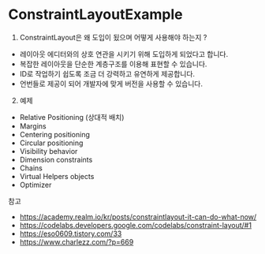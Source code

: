# ConstraintLayoutExample

1. ConstraintLayout은 왜 도입이 됬으며 어떻게 사용해야 하는지 ?
 - 레이아웃 에디터와의 상호 연관을 시키기 위해 도입하게 되었다고 합니다.
 - 복잡한 레이아웃을 단순한 계층구조를 이용해 표현할 수 있습니다.
 - ID로 작업하기 쉽도록 조금 더 강력하고 유연하게 제공합니다.
 - 언번들로 제공이 되어 개발자에 맞게 버전을 사용할 수 있습니다.

2. 예제
 - Relative Positioning (상대적 배치)
 - Margins
 - Centering positioning
 - Circular positioning
 - Visibility behavior
 - Dimension constraints
 - Chains
 - Virtual Helpers objects
 - Optimizer
 
참고 
 - https://academy.realm.io/kr/posts/constraintlayout-it-can-do-what-now/
 - https://codelabs.developers.google.com/codelabs/constraint-layout/#1
 - https://eso0609.tistory.com/33
 - https://www.charlezz.com/?p=669
